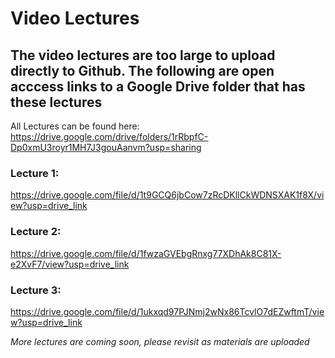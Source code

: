 # Video Lectures

## The video lectures are too large to upload directly to Github. The following are open acccess links to a Google Drive folder that has these lectures

All Lectures can be found here: https://drive.google.com/drive/folders/1rRbpfC-Dp0xmU3royr1MH7J3gouAanvm?usp=sharing 

### Lecture 1:
https://drive.google.com/file/d/1t9GCQ6jbCow7zRcDKllCkWDNSXAK1f8X/view?usp=drive_link

### Lecture 2:
https://drive.google.com/file/d/1fwzaGVEbgRnxg77XDhAk8C81X-e2XvF7/view?usp=drive_link

### Lecture 3:
https://drive.google.com/file/d/1ukxqd97PJNmj2wNx86TcvlO7dEZwftmT/view?usp=drive_link

_More lectures are coming soon, please revisit as materials are uploaded_
